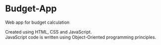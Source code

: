 # Budget-App
 Web app for budget calculation

Created using HTML, CSS and JavaScript.  
JavaScript code is written using Object-Oriented programming principles.